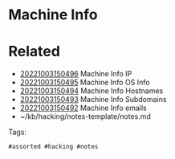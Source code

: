 # Machine Info

# Related

- [20221003150496](/zet/20221003150496/README.md) Machine Info IP
- [20221003150495](/zet/20221003150495/README.md) Machine Info OS Info
- [20221003150494](/zet/20221003150494/README.md) Machine Info Hostnames
- [20221003150493](/zet/20221003150493/README.md) Machine Info Subdomains
- [20221003150492](/zet/20221003150492/README.md) Machine Info emails
- ~/kb/hacking/notes-template/notes.md

Tags:

    #assorted #hacking #notes
